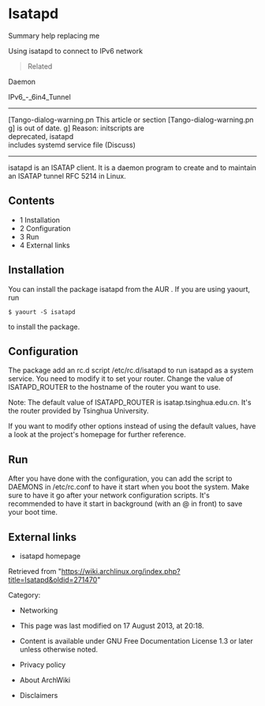 Isatapd
=======

Summary help replacing me

Using isatapd to connect to IPv6 network

> Related

Daemon

IPv6_-_6in4_Tunnel

  ------------------------ ------------------------ ------------------------
  [Tango-dialog-warning.pn This article or section  [Tango-dialog-warning.pn
  g]                       is out of date.          g]
                           Reason: initscripts are  
                           deprecated, isatapd      
                           includes systemd service 
                           file (Discuss)           
  ------------------------ ------------------------ ------------------------

isatapd is an ISATAP client. It is a daemon program to create and to
maintain an ISATAP tunnel RFC 5214 in Linux.

Contents
--------

-   1 Installation
-   2 Configuration
-   3 Run
-   4 External links

Installation
------------

You can install the package isatapd from the AUR . If you are using
yaourt, run

    $ yaourt -S isatapd

to install the package.

Configuration
-------------

The package add an rc.d script /etc/rc.d/isatapd to run isatapd as a
system service. You need to modify it to set your router. Change the
value of ISATAPD_ROUTER to the hostname of the router you want to use.

Note: The default value of ISATAPD_ROUTER is isatap.tsinghua.edu.cn.
It's the router provided by Tsinghua University.

If you want to modify other options instead of using the default values,
have a look at the project's homepage for further reference.

Run
---

After you have done with the configuration, you can add the script to
DAEMONS in /etc/rc.conf to have it start when you boot the system. Make
sure to have it go after your network configuration scripts. It's
recommended to have it start in background (with an @ in front) to save
your boot time.

External links
--------------

-   isatapd homepage

Retrieved from
"https://wiki.archlinux.org/index.php?title=Isatapd&oldid=271470"

Category:

-   Networking

-   This page was last modified on 17 August 2013, at 20:18.
-   Content is available under GNU Free Documentation License 1.3 or
    later unless otherwise noted.
-   Privacy policy
-   About ArchWiki
-   Disclaimers
